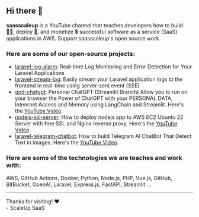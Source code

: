 ## Hi there 👋


**saasscaleup** is a YouTube channel that teaches developers how to build 👷‍♂️, deploy 🚀, and monetize 💲 successful software as a service (SaaS) applications in AWS. Support saasscaleup's open source work

### Here are some of our open-source projects:
- [laravel-log-alarm](https://github.com/saasscaleup/laravel-log-alarm): Real-time Log Monitoring and Error Detection for Your Laravel Applications
- [laravel-stream-log](https://github.com/saasscaleup/laravel-stream-log): Easily stream your Laravel application logs to the frontend in real-time using server-sent event (SSE)
- [god-chatgpt](https://github.com/saasscaleup/personal-chatgpt/tree/streamlit): Personal ChatGPT (Streamlit Branch) Allow you to run on your browser the Power of ChatGPT with your PERSONAL DATA, Intenrnet Access and Memory using LangChain and Streamlit. Here's the [YouTube Video](https://youtu.be/us1l14STMX4).
- [nodejs-ssl-server](https://github.com/saasscaleup/nodejs-ssl-server): How to deploy nodejs app to AWS EC2 Ubuntu 22 Server with free SSL and Nginx reverse proxy. Here's the [YouTube Video](https://youtu.be/yhiuV6cqkNs).
- [laravel-telegram-chatbot](https://github.com/saasscaleup/laravel-telegram-chatbot): How to build Telegram AI ChatBot That Detect Text in images. Here's the [YouTube Video](https://youtu.be/4KKAX8ZYTbk).

### Here are some of the technologies we are teaches and work with:

AWS, GitHub Actions, Docker, Python, Node.js, PHP, Vue.js, GitHub, BitBucket, OpenAI, Laravel, Express.js, FastAPI, Streamlit ...

<!--

[![Top Langs](https://github-readme-stats.vercel.app/api/top-langs/?username=saasscaleup&langs_count=7&hide=python&layout=compact&theme=radical)](https://github.com/saasscaleup/github-readme-stats)

![Github Stats](https://github-readme-stats.vercel.app/api?username=saasscaleup&count_private=true&show_icons=true&theme=radical)
-->

---

Thanks for visiting! ❤️   
\- ScaleUp SaaS



